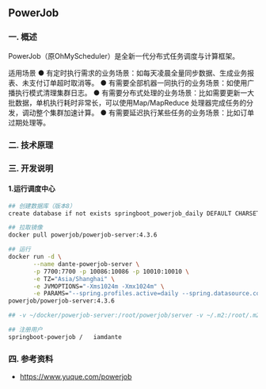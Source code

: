 ## PowerJob

### 一.  概述
PowerJob（原OhMyScheduler）是全新一代分布式任务调度与计算框架。

适用场景
● 有定时执行需求的业务场景：如每天凌晨全量同步数据、生成业务报表、未支付订单超时取消等。
● 有需要全部机器一同执行的业务场景：如使用广播执行模式清理集群日志。
● 有需要分布式处理的业务场景：比如需要更新一大批数据，单机执行耗时非常长，可以使用Map/MapReduce 处理器完成任务的分发，调动整个集群加速计算。
● 有需要延迟执行某些任务的业务场景：比如订单过期处理等。

### 二.  技术原理

### 三.  开发说明

#### 1.运行调度中心

```bash
## 创建数据库（版本8）
create database if not exists springboot_powerjob_daily DEFAULT CHARSET utf8mb4;

## 拉取镜像
docker pull powerjob/powerjob-server:4.3.6

## 运行
docker run -d \
       --name dante-powerjob-server \
       -p 7700:7700 -p 10086:10086 -p 10010:10010 \
       -e TZ="Asia/Shanghai" \
       -e JVMOPTIONS="-Xms1024m -Xmx1024m" \
       -e PARAMS="--spring.profiles.active=daily --spring.datasource.core.jdbc-url=jdbc:mysql://docker.for.mac.host.internal:3307/springboot_powerjob_daily?useUnicode=true&characterEncoding=UTF-8&serverTimezone=Asia/Shanghai --spring.datasource.core.username=root --spring.datasource.core.password=iamdante --oms.mongodb.enable=false" \
powerjob/powerjob-server:4.3.6

## -v ~/docker/powerjob-server:/root/powerjob/server -v ~/.m2:/root/.m2 \

## 注册用户
springboot-powerjob /	iamdante
```



### 四.  参考资料 

- https://www.yuque.com/powerjob
